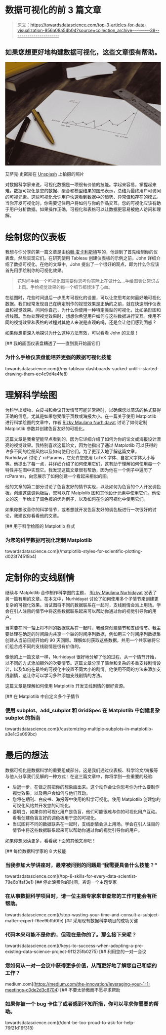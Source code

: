 # 数据可视化的前 3 篇文章

> 原文：<https://towardsdatascience.com/top-3-articles-for-data-visualization-956a08a54b04?source=collection_archive---------39----------------------->

## 如果您想更好地构建数据可视化，这些文章很有帮助。

![](img/d1212aa1365670b6be079484b920e970.png)

艾萨克·史密斯在 [Unsplash](https://unsplash.com/) 上拍摄的照片

对数据科学家来说，可视化数据是一项很有价值的技能。学起来容易，掌握起来难。数据可视化是您的数据、聚合和模型结果的图形表示，总结为最终用户可访问的可视元素。这些可视化允许用户快速看到数据中的趋势、异常值和存在的模式。当你开发可视化时，你需要记住用户将如何与你的作品交互。您的可视化应该有助于用户分析数据。如果操作正确，可视化和表格可以让数据更容易被他人访问和理解。

# 绘制您的仪表板

我想与你分享的第一篇文章是由[约翰·麦卡利斯特](https://medium.com/u/4353bb6a3013?source=post_page-----956a08a54b04--------------------------------)写的，他谈到了首先绘制你的仪表盘，然后实现它们。在研究使用 Tableau 创建仪表板的示例之前，John 详细介绍了数据可视化。在他的文章中，John 提出了一个很好的观点，即为什么你应该首先用手绘制你的可视化效果。

> 花时间手绘一个可视化图需要你思考你实际上在做什么…手绘图表让常识占上风。手绘视觉效果的每一个细节都倾注了心血。

在绘图时，花些时间退后一步思考可视化的设置，可以让您思考如何最好地可视化数据。我们经常发现自己在确定制作的视觉效果是正确的之前，就在快速制作仪表盘和视觉效果。问问你自己，为什么你使用一种特定类型的可视化，比如条形图和折线图。当你处理视觉效果时，想想你希望用户如何与这些数据进行交互。使用不同的视觉效果和表格的过程对其他人来说是直观的吗，还是会让他们感到困惑？

如果你想更深入地探讨为什么这种方法有效，可以看看 John 的文章！

[](/my-tableau-dashboards-sucked-until-i-started-drawing-them-ec4c9d4a4fe8) [## 我的画面仪表盘糟透了——直到我开始画它们

### 为什么手绘仪表盘能培养更强的数据可视化技能

towardsdatascience.com](/my-tableau-dashboards-sucked-until-i-started-drawing-them-ec4c9d4a4fe8) 

# 理解科学绘图

为科学出版物、白皮书和会议开发情节可能非常耗时，以确保您以简洁的格式获得正确的信息，尤其是如果您受限于页数或海报大小。在一篇关于使用 Matplotlib 进行科学绘图的文章中，作者 [Rizky Maulana Nurhidayat](https://medium.com/u/4614e8d3f678?source=post_page-----956a08a54b04--------------------------------) 讨论了如何定制 Matplotlib 参数并创建色盲友好的可视化。

这篇文章是我希望能早点看到的，因为它详细介绍了如何为你的论文或海报设计漂亮的视觉效果。我特别喜欢这篇论文，因为他指出了通过 Matplotlib 可以获得的许多不同的绘图风格以及如何使用它们。为了更深入地了解这篇文章，Nurhidayat 讨论了 rcParams，它允许您使用 LaTeX 字体、自定义字体大小等等。他提出了每一点，并详细介绍了如何使用它们，这有助于理解如何使用每一个特性并在图中实现它。我发现这篇文章很有帮助，因为他在一个例子中遍历了 rcParams，向您展示了如何创建一个看起来相似的图。

他的文章的第二部分讨论了色盲友好的情节实现，以及如何为色盲的个人开发调色板。创建这些调色板后，您可以在 Matplolib 图和其他设计元素中使用它们。他论文的这一半给出了调色板的优秀例子，以及如何在你的可视化中使用它们。

如果你想改善你的科学情节，或者想就开发色盲友好的调色板进行一次很好的讨论，我建议你看看他的文章。

[](/matplotlib-styles-for-scientific-plotting-d023f74515b4) [## 用于科学绘图的 Matplotlib 样式

### 为您的科学数据可视化定制 Matplotlib

towardsdatascience.com](/matplotlib-styles-for-scientific-plotting-d023f74515b4) 

# 定制你的支线剧情

继续与 Matplotlib 合作制作科学图的主题， [Rizky Maulana Nurhidayat](https://medium.com/u/4614e8d3f678?source=post_page-----956a08a54b04--------------------------------) 发表了另一篇有用的文章。在本文中，Nurhidayat 讨论了如何使用多个子情节来创建更复杂的可视化效果。当试图将不同的数据联系在一起时，支线剧情会派上用场。学会在引人注目的情节中将这些数据联系起来可以帮助你通过你的视觉引导你的用户。

当需要在同一轴上将不同的数据联系在一起时，我经常创建情节和支线情节。我主要处理在确定的时间段内共享一个轴的时间序列数据，例如用三个时间序列数据集创建从当前日期开始的 90 天回顾。理解如何获取这些数据，并用一个共享轴将它们组合成不同的支线剧情是很有价值的。

像他的上一篇文章一样，Nurhidayat 很好地分解了他的过程，从一个情节开始，以不同的方式添加额外的次要情节。这篇文章分享了简单和复杂的多重支线剧情设计，以及如何在最终的可视化中设置不同大小的剧情。他使用不同的方法来添加支线剧情，这让你可以学习多种添加支线剧情的方法。

这篇文章是理解如何使用 Matplotlib 开发支线剧情的很好资源。

[](/customizing-multiple-subplots-in-matplotlib-a3e1c2e099bc) [## 在 Matplotlib 中自定义多个子情节

### 使用 subplot、add_subplot 和 GridSpec 在 Matplotlib 中创建复杂 subplot 的指南

towardsdatascience.com](/customizing-multiple-subplots-in-matplotlib-a3e1c2e099bc) 

# 最后的想法

数据可视化是数据科学的重要组成部分。这是我们通过仪表板、科学论文/海报等与他人分享我们见解的一种方式！在这三篇文章中，你将学到一些重要的经验:

*   后退一步，在做之前把你的想象画出来。这个动作会让你思考你为什么要制作视觉效果，以及用户会如何与他们互动。
*   您将在期刊、白皮书、海报等中使用的科学可视化。使用 Matplotlib 创建您的可视化风格并开发您的可视化。
*   要明白，如果你的可视化用户是色盲，他们可能很难与你的可视化用户互动。看看创建色盲友好的调色板用于您的可视化。
*   当试图将不同的数据联系在一起时，支线剧情会派上用场。学会在引人注目的情节中将这些数据联系起来可以帮助你通过你的视觉引导你的用户。

如果你想阅读更多，看看我下面的其他文章吧！

[](/top-8-skills-for-every-data-scientist-79e6b1faf3e1) [## 每位数据科学家的 8 大技能

### 当我参加大学讲座时，最常被问到的问题是“我需要具备什么技能？”

towardsdatascience.com](/top-8-skills-for-every-data-scientist-79e6b1faf3e1) [](/stop-wasting-your-time-and-consult-a-subject-matter-expert-f6ee9bffd0fe) [## 停止浪费你的时间，咨询一个主题专家

### 在从事数据科学项目时，请一位主题专家来审查您的工作可能会有所帮助。

towardsdatascience.com](/stop-wasting-your-time-and-consult-a-subject-matter-expert-f6ee9bffd0fe) [](/keys-to-success-when-adopting-a-pre-existing-data-science-project-9f1225fb0275) [## 采用现有数据科学项目的成功关键

### 代码本来可能不是你的，但现在是你的了。那么接下来呢？

towardsdatascience.com](/keys-to-success-when-adopting-a-pre-existing-data-science-project-9f1225fb0275) [](https://medium.com/the-innovation/leveraging-your-1-1-meetings-c0de2d3c8704) [## 利用您的一对一会议

### 您如何从一对一会议中获得更多价值，从而更好地了解您自己和您的工作？

medium.com](https://medium.com/the-innovation/leveraging-your-1-1-meetings-c0de2d3c8704) [](/dont-be-too-proud-to-ask-for-help-76f21d16f318) [## 不要太骄傲而不愿寻求帮助

### 如果你被一个 bug 卡住了或者感到不知所措，你可以寻求你需要的帮助。

towardsdatascience.com](/dont-be-too-proud-to-ask-for-help-76f21d16f318)